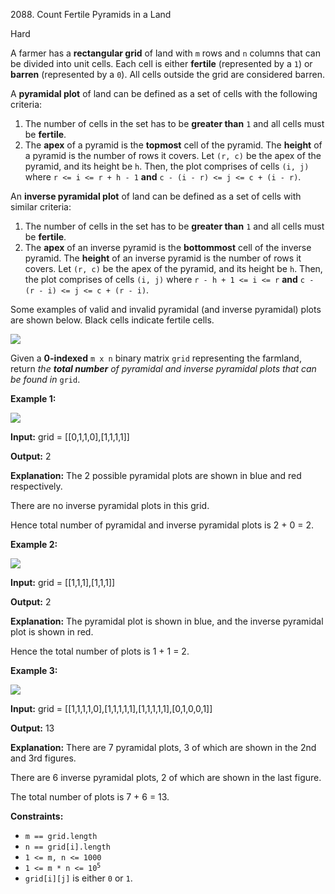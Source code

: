 2088\. Count Fertile Pyramids in a Land

Hard

A farmer has a **rectangular grid** of land with `m` rows and `n` columns that can be divided into unit cells. Each cell is either **fertile** (represented by a `1`) or **barren** (represented by a `0`). All cells outside the grid are considered barren.

A **pyramidal plot** of land can be defined as a set of cells with the following criteria:

1.  The number of cells in the set has to be **greater than** `1` and all cells must be **fertile**.
2.  The **apex** of a pyramid is the **topmost** cell of the pyramid. The **height** of a pyramid is the number of rows it covers. Let `(r, c)` be the apex of the pyramid, and its height be `h`. Then, the plot comprises of cells `(i, j)` where `r <= i <= r + h - 1` **and** `c - (i - r) <= j <= c + (i - r)`.

An **inverse pyramidal plot** of land can be defined as a set of cells with similar criteria:

1.  The number of cells in the set has to be **greater than** `1` and all cells must be **fertile**.
2.  The **apex** of an inverse pyramid is the **bottommost** cell of the inverse pyramid. The **height** of an inverse pyramid is the number of rows it covers. Let `(r, c)` be the apex of the pyramid, and its height be `h`. Then, the plot comprises of cells `(i, j)` where `r - h + 1 <= i <= r` **and** `c - (r - i) <= j <= c + (r - i)`.

Some examples of valid and invalid pyramidal (and inverse pyramidal) plots are shown below. Black cells indicate fertile cells.

![](https://leetcode-in-java.github.io/src/main/java/g2001_2100/s2088_count_fertile_pyramids_in_a_land/image.png)

Given a **0-indexed** `m x n` binary matrix `grid` representing the farmland, return _the **total number** of pyramidal and inverse pyramidal plots that can be found in_ `grid`.

**Example 1:**

![](https://leetcode-in-java.github.io/src/main/java/g2001_2100/s2088_count_fertile_pyramids_in_a_land/1.jpg)

**Input:** grid = [[0,1,1,0],[1,1,1,1]]

**Output:** 2

**Explanation:** The 2 possible pyramidal plots are shown in blue and red respectively.

There are no inverse pyramidal plots in this grid.

Hence total number of pyramidal and inverse pyramidal plots is 2 + 0 = 2.

**Example 2:**

![](https://leetcode-in-java.github.io/src/main/java/g2001_2100/s2088_count_fertile_pyramids_in_a_land/2.jpg)

**Input:** grid = [[1,1,1],[1,1,1]]

**Output:** 2

**Explanation:** The pyramidal plot is shown in blue, and the inverse pyramidal plot is shown in red.

Hence the total number of plots is 1 + 1 = 2.

**Example 3:**

![](https://leetcode-in-java.github.io/src/main/java/g2001_2100/s2088_count_fertile_pyramids_in_a_land/3.jpg)

**Input:** grid = [[1,1,1,1,0],[1,1,1,1,1],[1,1,1,1,1],[0,1,0,0,1]]

**Output:** 13

**Explanation:** There are 7 pyramidal plots, 3 of which are shown in the 2nd and 3rd figures.

There are 6 inverse pyramidal plots, 2 of which are shown in the last figure.

The total number of plots is 7 + 6 = 13.

**Constraints:**

*   `m == grid.length`
*   `n == grid[i].length`
*   `1 <= m, n <= 1000`
*   <code>1 <= m * n <= 10<sup>5</sup></code>
*   `grid[i][j]` is either `0` or `1`.